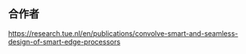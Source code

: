 ## 合作者
https://research.tue.nl/en/publications/convolve-smart-and-seamless-design-of-smart-edge-processors